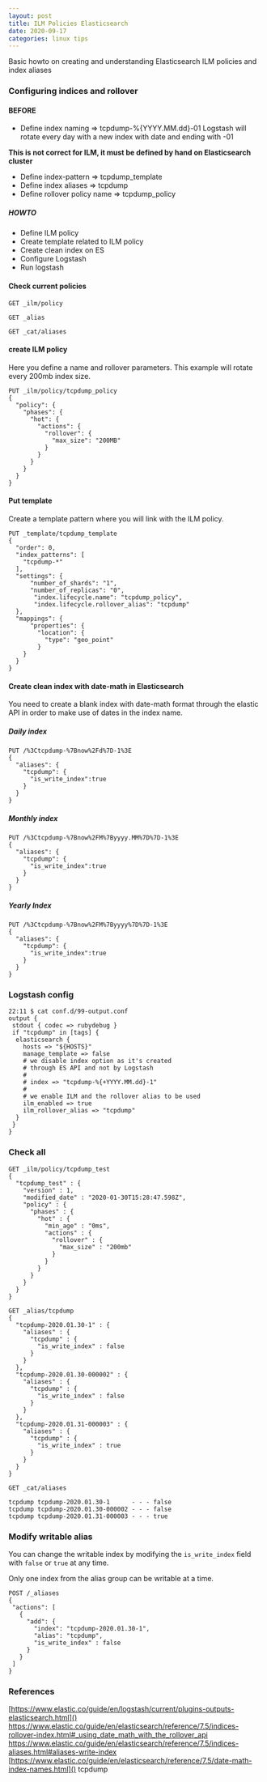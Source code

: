 ```yaml
---
layout: post
title: ILM Policies Elasticsearch
date: 2020-09-17
categories: linux tips
---
```


Basic howto on creating and understanding Elasticsearch ILM policies and index aliases

### Configuring indices and rollover

#### BEFORE

* Define index naming => tcpdump-%{YYYY.MM.dd}-01
 Logstash will rotate every day with a new index with date and ending with -01
 
 **This is not correct for ILM, it must be defined by hand on Elasticsearch cluster**
 
* Define index-pattern => tcpdump_template
* Define index aliases => tcpdump
* Define rollover policy name => tcpdump_policy

##### HOWTO

* Define ILM policy
* Create template related to ILM policy
* Create clean index on ES
* Configure Logstash
* Run logstash


#### Check current policies

`GET _ilm/policy`

`GET _alias`

`GET _cat/aliases`

#### create ILM policy

Here you define a name and rollover parameters.
This example will rotate every 200mb index size.

```
PUT _ilm/policy/tcpdump_policy   
{
  "policy": {                       
    "phases": {
      "hot": {                      
        "actions": {
          "rollover": {             
            "max_size": "200MB"
          }
        }
      }
    }
  }
}
```

#### Put template

Create a template pattern where you will link with the ILM policy.

```
PUT _template/tcpdump_template
{
  "order": 0,
  "index_patterns": [
    "tcpdump-*"
  ],
  "settings": {
      "number_of_shards": "1",
      "number_of_replicas": "0",
       "index.lifecycle.name": "tcpdump_policy",
       "index.lifecycle.rollover_alias": "tcpdump"
  },
  "mappings": {
      "properties": {
        "location": {
          "type": "geo_point"
        }
    }
  }
}
```

#### Create clean index with date-math in Elasticsearch

You need to create a blank index with date-math format through the elastic API in order to make use of dates in the index name.

##### Daily index

```
PUT /%3Ctcpdump-%7Bnow%2Fd%7D-1%3E
{
  "aliases": {
    "tcpdump": {
      "is_write_index":true
    }
  }
}
```

##### Monthly index

```
PUT /%3Ctcpdump-%7Bnow%2FM%7Byyyy.MM%7D%7D-1%3E
{
  "aliases": {
    "tcpdump": {
      "is_write_index":true
    }
  }
}
```

##### Yearly Index

```
PUT /%3Ctcpdump-%7Bnow%2FM%7Byyyy%7D%7D-1%3E
{
  "aliases": {
    "tcpdump": {
      "is_write_index":true
    }
  }
}
```


### Logstash config

```
22:11 $ cat conf.d/99-output.conf
output {
 stdout { codec => rubydebug }
 if "tcpdump" in [tags] {
  elasticsearch {
    hosts => "${HOSTS}"
    manage_template => false
    # we disable index option as it's created 
    # through ES API and not by Logstash
    # 
    # index => "tcpdump-%{+YYYY.MM.dd}-1" 
    #
    # we enable ILM and the rollover alias to be used
    ilm_enabled => true
    ilm_rollover_alias => "tcpdump"
  }
 }
}
```
### Check all

```
GET _ilm/policy/tcpdump_test
{
  "tcpdump_test" : {
    "version" : 1,
    "modified_date" : "2020-01-30T15:28:47.598Z",
    "policy" : {
      "phases" : {
        "hot" : {
          "min_age" : "0ms",
          "actions" : {
            "rollover" : {
              "max_size" : "200mb"
            }
          }
        }
      }
    }
  }
}
```

```
GET _alias/tcpdump
{
  "tcpdump-2020.01.30-1" : {
    "aliases" : {
      "tcpdump" : {
        "is_write_index" : false
      }
    }
  },
  "tcpdump-2020.01.30-000002" : {
    "aliases" : {
      "tcpdump" : {
        "is_write_index" : false
      }
    }
  },
  "tcpdump-2020.01.31-000003" : {
    "aliases" : {
      "tcpdump" : {
        "is_write_index" : true
      }
    }
  }
}

```

```
GET _cat/aliases

tcpdump tcpdump-2020.01.30-1      - - - false
tcpdump tcpdump-2020.01.30-000002 - - - false
tcpdump tcpdump-2020.01.31-000003 - - - true

```

### Modify writable alias

You can change the writable index by modifying the `is_write_index` field with `false` or `true` at any time.

Only one index from the alias group can be writable at a time.

```
POST /_aliases
{
 "actions": [
   {
     "add": {
       "index": "tcpdump-2020.01.30-1",
       "alias": "tcpdump",
       "is_write_index" : false
     }
   }
 ]
}
```

### References

[https://www.elastic.co/guide/en/logstash/current/plugins-outputs-elasticsearch.html]()
[https://www.elastic.co/guide/en/elasticsearch/reference/7.5/indices-rollover-index.html#_using_date_math_with_the_rollover_api
]()
[https://www.elastic.co/guide/en/elasticsearch/reference/7.5/indices-aliases.html#aliases-write-index
]()
[https://www.elastic.co/guide/en/elasticsearch/reference/7.5/date-math-index-names.html]()
tcpdump
